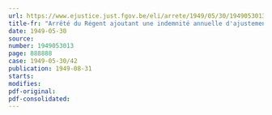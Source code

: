 ```yaml
---
url: https://www.ejustice.just.fgov.be/eli/arrete/1949/05/30/1949053013/justel
title-fr: "Arrêté du Régent ajoutant une indemnité annuelle d'ajustement aux barèmes du personnel de l'enseignement technique et agricole agréé servant de base à la détermination des subsides de l'Etat"
date: 1949-05-30
source:
number: 1949053013
page: 888888
case: 1949-05-30/42
publication: 1949-08-31
starts:
modifies:
pdf-original:
pdf-consolidated:
---
```



